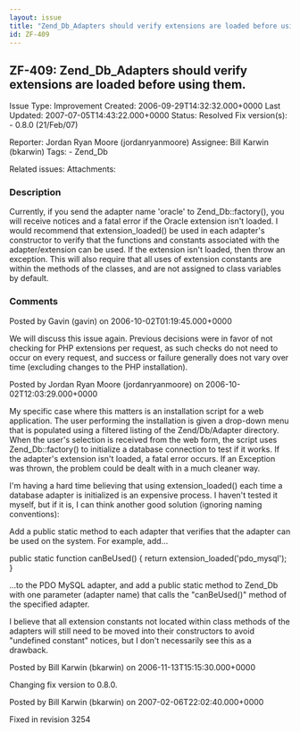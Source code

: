 ```yaml
---
layout: issue
title: "Zend_Db_Adapters should verify extensions are loaded before using them."
id: ZF-409
---
```


ZF-409: Zend\_Db\_Adapters should verify extensions are loaded before using them.
---------------------------------------------------------------------------------

 Issue Type: Improvement Created: 2006-09-29T14:32:32.000+0000 Last Updated: 2007-07-05T14:43:22.000+0000 Status: Resolved Fix version(s): - 0.8.0 (21/Feb/07)
 
 Reporter:  Jordan Ryan Moore (jordanryanmoore)  Assignee:  Bill Karwin (bkarwin)  Tags: - Zend\_Db
 
 Related issues: 
 Attachments: 
### Description

Currently, if you send the adapter name 'oracle' to Zend\_Db::factory(), you will receive notices and a fatal error if the Oracle extension isn't loaded. I would recommend that extension\_loaded() be used in each adapter's constructor to verify that the functions and constants associated with the adapter/extension can be used. If the extension isn't loaded, then throw an exception. This will also require that all uses of extension constants are within the methods of the classes, and are not assigned to class variables by default.

 

 

### Comments

Posted by Gavin (gavin) on 2006-10-02T01:19:45.000+0000

We will discuss this issue again. Previous decisions were in favor of not checking for PHP extensions per request, as such checks do not need to occur on every request, and success or failure generally does not vary over time (excluding changes to the PHP installation).

 

 

Posted by Jordan Ryan Moore (jordanryanmoore) on 2006-10-02T12:03:29.000+0000

My specific case where this matters is an installation script for a web application. The user performing the installation is given a drop-down menu that is populated using a filtered listing of the Zend/Db/Adapter directory. When the user's selection is received from the web form, the script uses Zend\_Db::factory() to initialize a database connection to test if it works. If the adapter's extension isn't loaded, a fatal error occurs. If an Exception was thrown, the problem could be dealt with in a much cleaner way.

I'm having a hard time believing that using extension\_loaded() each time a database adapter is initialized is an expensive process. I haven't tested it myself, but if it is, I can think another good solution (ignoring naming conventions):

Add a public static method to each adapter that verifies that the adapter can be used on the system. For example, add...

public static function canBeUsed() { return extension\_loaded('pdo\_mysql'); }

...to the PDO MySQL adapter, and add a public static method to Zend\_Db with one parameter (adapter name) that calls the "canBeUsed()" method of the specified adapter.

I believe that all extension constants not located within class methods of the adapters will still need to be moved into their constructors to avoid "undefined constant" notices, but I don't necessarily see this as a drawback.

 

 

Posted by Bill Karwin (bkarwin) on 2006-11-13T15:15:30.000+0000

Changing fix version to 0.8.0.

 

 

Posted by Bill Karwin (bkarwin) on 2007-02-06T22:02:40.000+0000

Fixed in revision 3254

 

 